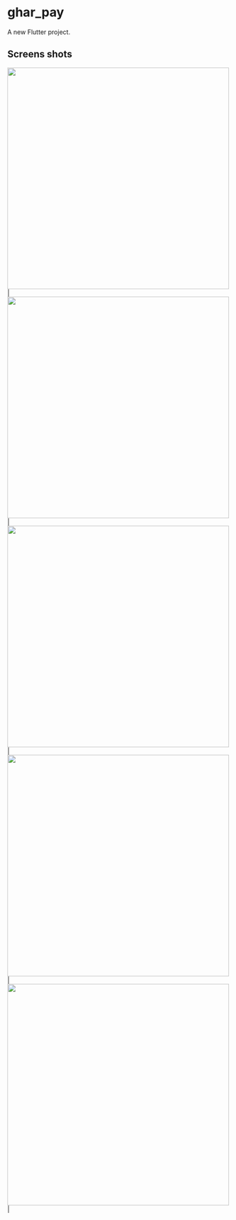 # ghar_pay

A new Flutter project.

## Screens shots

<img src = "https://user-images.githubusercontent.com/121150847/234341086-3933d7fb-d6db-41e3-8560-107f2f1fc1dd.jpeg" height =500px/> |
<img src = "https://user-images.githubusercontent.com/121150847/234341100-ba8e5a1e-fb99-4a1b-9d12-0c76618b024e.jpeg" height =500px/> |
<img src = "https://user-images.githubusercontent.com/121150847/234341111-1213ce93-4ef3-4349-bb7d-f369bf405be8.jpeg" height =500px/> |
<img src = "https://user-images.githubusercontent.com/121150847/234341113-59c7697f-8a73-4b4b-bf67-086a703b955c.jpeg" height =500px/> |
<img src = "https://user-images.githubusercontent.com/121150847/234341119-018c85de-51c4-450b-be3e-fcb290458a5c.jpeg" height =500px/> |
